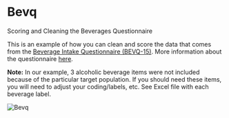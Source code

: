 # Bevq
Scoring and Cleaning the Beverages Questionnaire

This is an example of how you can clean and score the data that comes from the [Beverage Intake Questionnaire (BEVQ-15)](https://www.ncbi.nlm.nih.gov/pmc/articles/PMC3379009/figure/F1/). More information about the questionnaire [here](https://snaped.fns.usda.gov/library/materials/beverage-intake-questionnaire-bevq-15).

**Note:** In our example, 3 alcoholic beverage items were not included because of the particular target population. If you should need these items, you will need to adjust your coding/labels, etc. See Excel file with each beverage label.

![Bevq](https://www.ncbi.nlm.nih.gov/pmc/articles/PMC3379009/figure/F1/?report=objectonly)
